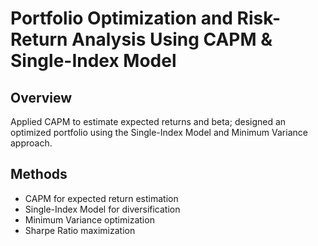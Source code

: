 # Portfolio Optimization and Risk-Return Analysis Using CAPM & Single-Index Model

## Overview
Applied CAPM to estimate expected returns and beta; designed an optimized portfolio using the Single-Index Model and Minimum Variance approach.

## Methods
- CAPM for expected return estimation
- Single-Index Model for diversification
- Minimum Variance optimization
- Sharpe Ratio maximization

